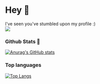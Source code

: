 <h1>Hey 👋</h1>

<p>I've seen you've stumbled upon my profile :) <br />

<img src = "https://img.shields.io/badge/Stack_Overflow-FE7A16?style=for-the-badge&logo=stack-overflow&logoColor=white">



### Github Stats 🙌
 
[![Anurag's GitHub stats](https://github-readme-stats.vercel.app/api?username=Love2Code09&show_icons=true&theme=dracula)](https://github.com/anuraghazra/github-readme-stats)

### Top languages 
[![Top Langs](https://github-readme-stats.vercel.app/api/top-langs/?username=Love2Code09)](https://github.com/Love2Code09/github-readme-stats)

<!--
**Love2Code09/Love2Code09** is a ✨ _special_ ✨ repository because its `README.md` (this file) appears on your GitHub profile.

Here are some ideas to get you started:

- 🔭 I’m currently working on ...
- 🌱 I’m currently learning ...
- 👯 I’m looking to collaborate on ...
- 🤔 I’m looking for help with ...
- 💬 Ask me about ...
- 📫 How to reach me: ...
- 😄 Pronouns: ...
- ⚡ Fun fact: ...
-->
